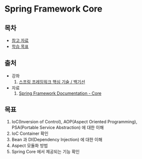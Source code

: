 # Spring Framework Core

## 목차
- [참고 자료](#출처)
- [학습 목표](#목표)

## 출처
- 강좌
    1. [스프링 프레임워크 핵심 기술 / 백기선](https://www.inflearn.com/course/spring-framework_core)
- 자료
    1. [Spring Framework Documentation - Core](https://docs.spring.io/spring/docs/current/spring-framework-reference/core.html#spring-core)

## 목표
1. IoC(Inversion of Control), AOP(Aspect Oriented Programming), PSA(Portable Service Abstraction) 에 대한 이해
1. IoC Container 확인
1. Bean 과 DI(Dependency Injection) 에 대한 이해
1. Aspect 모듈화 방법
1. Spring Core 에서 제공되는 기능 확인